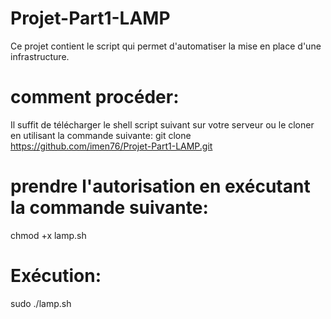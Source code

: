 # Projet-Part1-LAMP
Ce projet contient le script qui permet d'automatiser la mise en place d'une infrastructure.
# comment procéder:
Il suffit de télécharger le shell script suivant sur votre serveur ou le cloner en utilisant la commande suivante:
git clone https://github.com/imen76/Projet-Part1-LAMP.git
# prendre l'autorisation en exécutant la commande suivante:
chmod +x lamp.sh
# Exécution:
sudo ./lamp.sh

